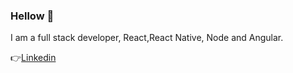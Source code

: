 ### Hellow 👋
I am a full stack developer, React,React Native, Node and Angular.

👉[Linkedin](https://www.linkedin.com/in/alissonhenri/)
 
<!--
**AlissonHenrique/AlissonHenrique** is a ✨ _special_ ✨ repository because its `README.md` (this file) appears on your GitHub profile.



